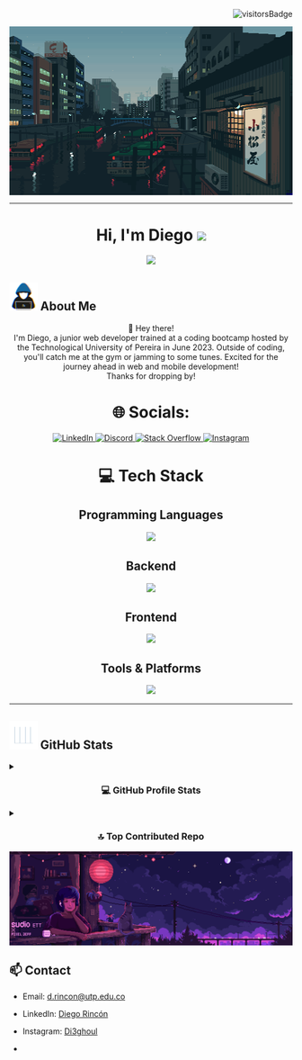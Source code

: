 <img align="right"
src="https://visitor-badge.laobi.icu/badge?page_id=Di3go0-0.Di3go0-0" alt="visitorsBadge"/>
<br>
<div id="header" align="center">
  <img alt="Coding" align="center" width="600vh" height="300vh" src="https://github.com/Di3go0-0/Di3go0-0/blob/main/gif/0w8k67nd28971.gif">
</div>

----

<h1 align="center"><b>Hi, I'm Diego</b> <img src="https://media.giphy.com/media/hvRJCLFzcasrR4ia7z/giphy.gif" width="35"></h1>

<p align="center">
  <img src="https://readme-typing-svg.herokuapp.com?font=Time+New+Roman&color=cyan&size=25&center=true&vCenter=true&width=600&height=100&lines=Self-taught+Full+Stack+Junior+Developer,;System+and+Computing+Engineering+Student,;Active+Learner/Researcher,;Love+to+learn+new+things..<3">
</p>

## <picture><img src="https://github.com/Di3go0-0/Di3go0-0/blob/main/gif/about_me.gif" width="50px"></picture> **About Me**
<div align="center" style="display: flex;">
  <div>
    👋 Hey there!
    <br>
    I'm Diego, a junior web developer trained at a coding bootcamp hosted by the Technological University of Pereira in June 2023. Outside of coding, you'll catch me at the gym or jamming to some tunes. Excited for the journey ahead in web and mobile development!
    <br>
    Thanks for dropping by!
  </div>
</div>

<h1 align="center"> 🌐 Socials: </h1>

<div align="center">
    <a href="https://www.linkedin.com/in/diego-rincón-0aab7227b/" target="_blank">
        <img src="https://skillicons.dev/icons?i=linkedin&theme=dark" alt="LinkedIn" />
    </a>
    <a href="https://discord.gg/.diego_03962" target="_blank">
        <img src="https://skillicons.dev/icons?i=discord&theme=dark" alt="Discord" />
    </a>
    <a href="https://stackoverflow.com/users/24175645/juan-diego-rincón" target="_blank">
        <img src="https://skillicons.dev/icons?i=stackoverflow&theme=dark" alt="Stack Overflow" />
    </a>
    <a href="https://www.instagram.com/di3ghoul/" target="_blank">
        <img src="https://skillicons.dev/icons?i=instagram&theme=dark" alt="Instagram" />
    </a>
</div>

<h1 align="center"> 💻 Tech Stack </h1>

<div align="center">
    <h2>Programming Languages</h2>
    <a href="https://skillicons.dev">
        <img src="https://skillicons.dev/icons?i=javascript,typescript,cpp,cs,java,python,go&theme=dark" />
    </a>
</div>
<div align="center">
    <h2>Backend</h2>
    <a href="https://skillicons.dev">
        <img src="https://skillicons.dev/icons?i=nodejs,express,nest,dotnet,fastapi,django,mysql,mongodb,postgres&theme=dark" />
    </a>
</div>
<div align="center">
    <h2>Frontend</h2>
    <a href="https://skillicons.dev">
        <img src="https://skillicons.dev/icons?i=html,css,react,next,angular,bootstrap,tailwind&theme=dark" />
    </a>
</div>
<div align="center">
    <h2>Tools & Platforms</h2>
    <a href="https://skillicons.dev">
        <img src="https://skillicons.dev/icons?i=neovim,vim,linux,bash,docker,vscode,visualstudio,postman,git,github,powershell&theme=dark" />
    </a>
</div>

---

## <picture><img src="https://github.com/Di3go0-0/Di3go0-0/blob/main/gif/Statistics.gif?raw=true" width="50px"></picture> **GitHub Stats**

<details>
  <summary><h3 align="center">💻 GitHub Profile Stats</h3></summary>
  <div align="center">

   ![](https://github-profile-summary-cards.vercel.app/api/cards/profile-details?username=Di3go0-0&theme=discord_old_blurple) 
   ![](https://github-profile-summary-cards.vercel.app/api/cards/repos-per-language?username=Di3go0-0&theme=discord_old_blurple)&nbsp;&nbsp;
   ![](http://github-profile-summary-cards.vercel.app/api/cards/most-commit-language?username=Di3go0-0&theme=discord_old_blurple) 
  
  </div>
</details>

<details>
  <summary><h3 align="center">🔝 Top Contributed Repo</h3></summary>
   <div align="center">
     
   ![](https://github-profile-summary-cards.vercel.app/api/cards/stats?username=Di3go0-0&theme=discord_old_blurple)
   ![](http://github-profile-summary-cards.vercel.app/api/cards/productive-time?username=Di3go0-0&theme=discord_old_blurple&utcOffset=8)  
   </div>
</details>

<div align="center">
  <img alt="Coding" align="center" src="https://github.com/Di3go0-0/Di3go0-0/blob/main/gif/de3zz9z-ffa11131-1b4b-4e9f-8d01-aaddb1a14243.gif">
</div>

## 📫 Contact

- Email: d.rincon@utp.edu.co 
- LinkedIn: [Diego Rincón](https://www.linkedin.com/in/diego-rincón-0aab7227b/)
- Instagram: [Di3ghoul](https://www.instagram.com/di3ghoul/)

- 
